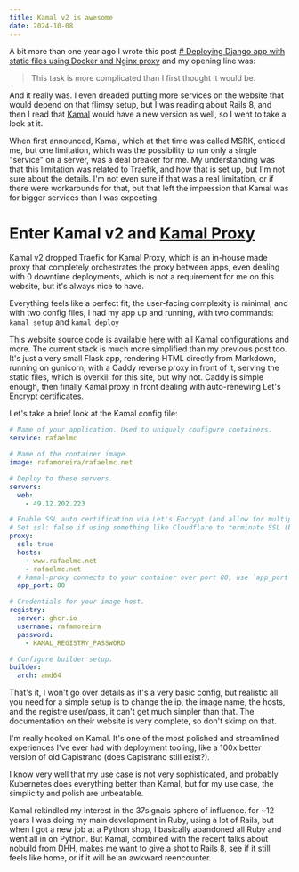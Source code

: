 ```yaml
--- 
title: Kamal v2 is awesome
date: 2024-10-08
---
```


A bit more than one year ago I wrote this post [# Deploying Django app with static files using Docker and Nginx proxy](https://rafaelmc.net/blog/post/0002_deploying_django_with_static_files_using_docker_and_nginx_proxy) and my opening line was:

> This task is more complicated than I first thought it would be. 

And it really was. I even dreaded putting more services on the website that would depend on that flimsy setup, but I was reading about Rails 8, and then I read that [Kamal](https://kamal-deploy.org/) would have a new version as well, so I went to take a look at it. 

When first announced, Kamal, which at that time was called MSRK, enticed me, but one limitation, which was the possibility to run only a single "service" on a server, was a deal breaker for me. My understanding was that this limitation was related to Traefik, and how that is set up, but I'm not sure about the details. I'm not even sure if that was a real limitation, or if there were workarounds for that, but that left the impression that Kamal was for bigger services than I was expecting.

# Enter Kamal v2 and [Kamal Proxy](https://github.com/basecamp/kamal-proxy)

Kamal v2 dropped Traefik for Kamal Proxy, which is an in-house made proxy that completely orchestrates the proxy between apps, even dealing with 0 downtime deployments, which is not a requirement for me on this website, but it's always nice to have. 

 Everything feels like a perfect fit; the user-facing complexity is minimal, and with two config files, I had my app up and running, with two commands: `kamal setup` and `kamal deploy`
 
 This website source code is available [here](https://github.com/rafamoreira/rafaelmc.net/) with all Kamal configurations and more. The current stack is much more simplified than my previous post too. It's just a very small Flask app, rendering HTML directly from Markdown, running on gunicorn, with a Caddy reverse proxy in front of it, serving the static files, which is overkill for this site, but why not. Caddy is simple enough, then finally Kamal proxy in front dealing with auto-renewing Let's Encrypt certificates. 
 
 Let's take a brief look at the Kamal config file:
```deploy.yml
# Name of your application. Used to uniquely configure containers.
service: rafaelmc

# Name of the container image.
image: rafamoreira/rafaelmc.net

# Deploy to these servers.
servers:
  web:
    - 49.12.202.223

# Enable SSL auto certification via Let's Encrypt (and allow for multiple apps on one server).
# Set ssl: false if using something like Cloudflare to terminate SSL (but keep host!).
proxy:
  ssl: true
  hosts:
    - www.rafaelmc.net
    - rafaelmc.net
  # kamal-proxy connects to your container over port 80, use `app_port` to specify a different port.
  app_port: 80

# Credentials for your image host.
registry:
  server: ghcr.io
  username: rafamoreira
  password:
    - KAMAL_REGISTRY_PASSWORD

# Configure builder setup.
builder:
  arch: amd64
```
That's it, I won't go over details as it's a very basic config, but realistic all you need for a simple setup is to change the ip, the image name, the hosts, and the registre user/pass, it can't get much simpler than that. The documentation on their website is very complete, so don't skimp on that.

I'm really hooked on Kamal. It's one of the most polished and streamlined experiences I've ever had with deployment tooling, like a 100x better version of old Capistrano (does Capistrano still exist?). 

I know very well that my use case is not very sophisticated, and probably Kubernetes does everything better than Kamal, but for my use case, the simplicity and polish are unbeatable. 

Kamal rekindled my interest in the 37signals sphere of influence. for ~12 years I was doing my main development in Ruby, using a lot of Rails, but when I got a new job at a Python shop, I basically abandoned all Ruby and went all in on Python. But Kamal, combined with the recent talks about nobuild from DHH, makes me want to give a shot to Rails 8, see if it still feels like home, or if it will be an awkward reencounter.
